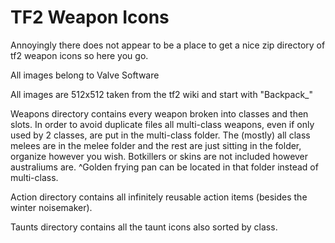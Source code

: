 # TF2 Weapon Icons
Annoyingly there does not appear to be a place to get a nice zip directory of tf2 weapon icons so here you go.

All images belong to Valve Software

All images are 512x512 taken from the tf2 wiki and start with "Backpack_"

Weapons directory contains every weapon broken into classes and then slots. 
In order to avoid duplicate files all multi-class weapons, even if only used by 2 classes, are put in the multi-class folder. The (mostly) all class melees are in the melee folder and the rest are just sitting in the folder, organize however you wish.
Botkillers or skins are not included however australiums are.
^Golden frying pan can be located in that folder instead of multi-class.

Action directory contains all infinitely reusable action items (besides the winter noisemaker).

Taunts directory contains all the taunt icons also sorted by class.
